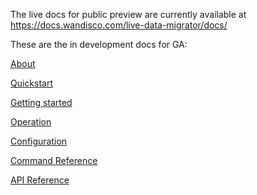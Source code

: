 The live docs for public preview are currently available at https://docs.wandisco.com/live-data-migrator/docs/

These are the in development docs for GA:

[About](about.md)

[Quickstart](quickstart.md)

[Getting started](getting-started.md)

[Operation](operation.md)

[Configuration](configuration.md)

[Command Reference](command-reference.md)

[API Reference](api-reference.md)










